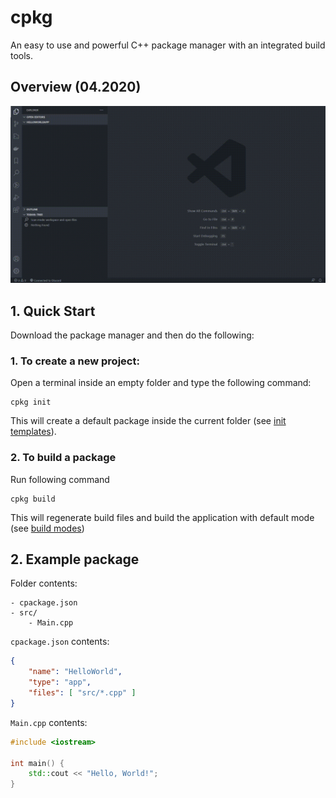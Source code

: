 # cpkg

An easy to use and powerful C++ package manager with an integrated build tools.
## Overview (04.2020)


<p align="center">
	<img src="res/img/overview_04_2021.gif" alt="Overview"/>
</p>

## 1. Quick Start

Download the package manager and then do the following:

### 1. To create a new project:

Open a terminal inside an empty folder and type the following command:

```
cpkg init
```

This will create a default package inside the current folder (see [init templates](docs/InitTemplates.md)).

### 2. To build a package

Run following command

```
cpkg build
```

This will regenerate build files and build the application with default mode (see [build modes](docs/BuildModes.md))

## 2. Example package

Folder contents:
```
- cpackage.json
- src/
	- Main.cpp
```

`cpackage.json` contents:

```json
{
	"name": "HelloWorld",
	"type": "app",
	"files": [ "src/*.cpp" ]
}
```

`Main.cpp` contents:
```cpp
#include <iostream>

int main() {
	std::cout << "Hello, World!";
}
```